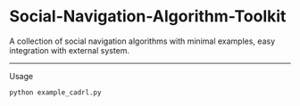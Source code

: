 # Social-Navigation-Algorithm-Toolkit
A collection of social navigation algorithms with minimal examples, easy integration with external system.

---
Usage
```python
python example_cadrl.py
```
